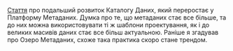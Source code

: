 [Стаття](https://humansofdata.atlan.com/2021/08/the-anatomy-of-an-active-metadata-platform/) про подальший розвиток Каталогу Даних, який переростає у Платформу Метаданих. Думка про те, що метаданих стає все більше, та до них можна використовувати ті ж шаблони проектування, як і до великих масивів даних стає все більш актуальною. Раніше я згадував про Озеро Метаданих, схоже така практика скоро стане трендом.
